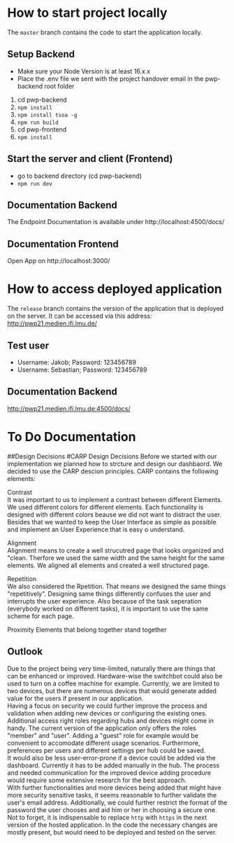 # How to start project locally
The `master` branch contains the code to start the application locally.
## Setup Backend
  - Make sure your Node Version is at least 16.x.x
  - Place the .env file we sent with the project handover email in the pwp-backend root folder
  1) cd pwp-backend
  2) `npm install`
  3) `npm install tsoa -g`
  4) `npm run build`
  5) cd pwp-frontend 
  6) `npm install`

## Start the server and client (Frontend)
  - go to backend directory (cd pwp-backend)
  - `npm run dev`

## Documentation Backend
  The Endpoint Documentation is available under http://localhost:4500/docs/

## Documentation Frontend
  Open App on http://localhost:3000/



# How to access deployed application
The `release` branch contains the version of the application that is deployed on the server. It can be accessed via this address:
http://pwp21.medien.ifi.lmu.de/
## Test user
- Username: Jakob; Password: 123456789
- Username: Sebastian; Password: 123456789
## Documentation Backend
http://pwp21.medien.ifi.lmu.de:4500/docs/


# To Do Documentation

##Design Decisions
#CARP Design Decisions
Before we started with our implementation we planned how to strcture and design our dashbaord. We decided to use the CARP descion principles. 
CARP contains the following elements:<br>

Contrast <br>
It was important to us to implement a contrast between different Elements. We used different colors for different elements. Each functionality is designed with different colors beause we did not want to distract the user. Besides that we wanted to keep the User Interface as simple as possible and implement an User Experience that is easy o understand. <br>

Alignment <br>
Alignment means to create a well strucutred page that looks organized and "clean. Therfore we used the same width and the same height for the same elements. We aligned all elements and created a well structured page.<br>

Repetition  <br>
We also considered the Rpetition. That means we designed the same things "repetitively". Designing same things differently confuses the user and interrupts the user experience. Also because of the task seperation (everybody worked on different tasks), it is important to use the same scheme for each page. 

Proximity
Elements that belong together stand together



## Outlook
Due to the project being very time-limited, naturally there are things that can be enhanced or improved. Hardware-wise the switchbot could also be used to turn on a coffee machine for example. Currently, we are limited to two devices, but there are numerous devices that would generate added value for the users if present in our application. <br>
Having a focus on security we could further improve the process and validation when adding new devices or configuring the existing ones. Additional access right roles regarding hubs and devices might come in handy. The current version of the application only offers the roles "member" and "user". Adding a "guest" role for example would be convenient to accomodate different usage scenarios. Furthermore, preferences per users and different settings per hub could be saved. <br>
It would also be less user-error-prone if a device could be added via the dashboard. Currently it has to be added manually in the hub. The process and needed communication for the improved device adding procedure would require some extensive research for the best approach. <br>
With further functionalities and more devices being added that might have more security sensitive tasks, it seems reasonable to further validate the user's email address. Additionally, we could further restrict the format of the password the user chooses and aid him or her in choosing a secure one. <br>
Not to forget, it is indispensable to replace `http` with `https` in the next version of the hosted application. In the code the necessary changes are mostly present, but would need to be deployed and tested on the server.


